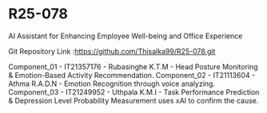 # R25-078
AI Assistant for Enhancing  Employee Well-being and  Office Experience

Git Repository Link :https://github.com/Thisalka99/R25-078.git


Component_01 - IT21357176 - Rubasinghe K.T.M - Head Posture Monitoring & Emotion-Based Activity Recommendation.
Component_02 - IT21113604 - Athma R.A.D.N -   Emotion Recognition through voice analyzing.   
Component_03 - IT21249952 - Uthpala K.M.I - Task Performance Prediction & Depression Level Probability Measurement uses xAI to confirm the cause.
